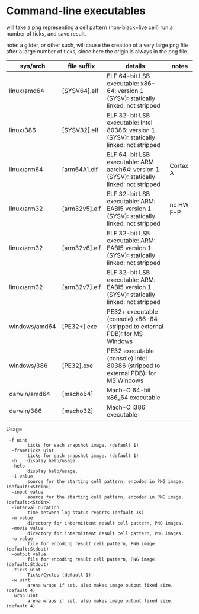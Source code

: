 # Command-line executables

will take a png representing a cell pattern (non-black=live cell) run a number of ticks, and save result.

note: a glider, or other such, will cause the creation of a very large png file after a large number of ticks, since here the origin is always in the png file.


|  sys/arch     |   file suffix      |           details                                                                         |    notes       |
|---------------|--------------------|-------------------------------------------------------------------------------------------|----------------|
| linux/amd64   | [SYSV64].elf       | ELF 64-bit LSB executable: x86-64: version 1 (SYSV): statically linked: not stripped      |                |
| linux/386     | [SYSV32].elf       | ELF 32-bit LSB executable: Intel 80386: version 1 (SYSV): statically linked: not stripped |                |
| linux/arm64   | [arm64A].elf       | ELF 64-bit LSB executable: ARM aarch64: version 1 (SYSV): statically linked: not stripped |   Cortex A     |
| linux/arm32   | [arm32v5].elf      | ELF 32-bit LSB executable: ARM: EABI5 version 1 (SYSV): statically linked: not stripped   |   no HW F-P    |
| linux/arm32   | [arm32v6].elf      | ELF 32-bit LSB executable: ARM: EABI5 version 1 (SYSV): statically linked: not stripped   |   		      |
| linux/arm32   | [arm32v7].elf      | ELF 32-bit LSB executable: ARM: EABI5 version 1 (SYSV): statically linked: not stripped   |  	          |
| windows/amd64 | [PE32+].exe        | PE32+ executable (console) x86-64 (stripped to external PDB): for MS Windows              |                |
| windows/386   | [PE32].exe         | PE32 executable (console) Intel 80386 (stripped to external PDB): for MS Windows          |                |
| darwin/amd64  | [macho64]          | Mach-O 64-bit x86_64 executable                                                           |                |
| darwin/386    | [macho32]          | Mach-O i386 executable                                                                    |                |



Usage
```
 -f uint
    	ticks for each snapshot image. (default 1)
  -frameTicks uint
    	ticks for each snapshot image. (default 1)
  -h	display help/usage.
  -help
    	display help/usage.
  -i value
    	source for the starting cell pattern, encoded in PNG image.(default:<Stdin>)
  -input value
    	source for the starting cell pattern, encoded in PNG image.(default:<Stdin>)
  -interval duration
    	time between log status reports (default 1s)
  -m value
    	directory for intermittent result cell pattern, PNG images.
  -movie value
    	directory for intermittent result cell pattern, PNG images.
  -o value
    	file for encoding result cell pattern, PNG image.(default:Stdout)
  -output value
    	file for encoding result cell pattern, PNG image.(default:Stdout)
  -ticks uint
    	Ticks/Cycles (default 1)
  -w uint
    	arena wraps if set. also makes image output fixed size. (default 4)
  -wrap uint
    	arena wraps if set. also makes image output fixed size. (default 4)

```

